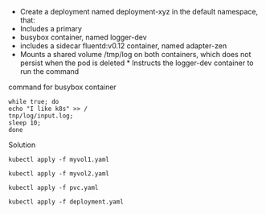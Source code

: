 * Create a deployment named deployment-xyz in the default namespace, that:
* Includes a primary
* busybox container, named logger-dev
* includes a sidecar fluentd:v0.12 container, named adapter-zen
* Mounts a shared volume /tmp/log on both containers, which does not persist when the pod is deleted * Instructs the logger-dev container to run the command

command for busybox container

```
while true; do
echo "I like k8s" >> /
tnp/log/input.log;
sleep 10;
done 

```

Solution

```
kubectl apply -f myvol1.yaml

kubectl apply -f myvol2.yaml

kubectl apply -f pvc.yaml

kubectl apply -f deployment.yaml

```


